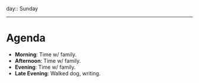 day:: Sunday

---

# Agenda

- **Morning**: Time w/ family.
- **Afternoon**: Time w/ family.
- **Evening**: Time w/ family.
- **Late Evening**: Walked dog, writing.
